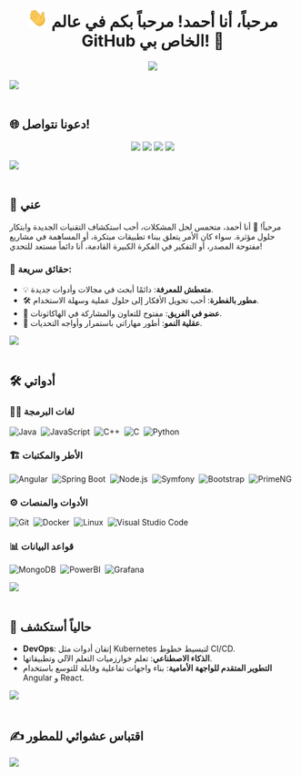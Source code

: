 <!-- 

![banner](https://github.com/Ahmedbenabdallah29435/Ahmedbenabdallah29435/blob/main/banner.png)
-->
<h1 align="center"><img alt="wave" src="https://raw.githubusercontent.com/Elchedli/Elchedli/main/Hi.gif" width="35"> مرحباً، أنا أحمد! مرحباً بكم في عالم GitHub الخاص بي! 🌌</h1>

<p align="center">
  <em>  <a href="https://github.com/DenverCoder1/readme-typing-svg"><img src="https://readme-typing-svg.herokuapp.com?font=Time+New+Roman&color=cyan&size=25&center=true&vCenter=true&width=600&height=100&lines=مرحباً!+أنا+أحمد+بن+عبدالله..&hearts;++;مطور+ويب+التعليم+الذاتي,;مهندس+برمجيات,;أحب+تعلم+أشياء+جديدة+كل+يوم"></a>
</em>
</p>

<img src="https://user-images.githubusercontent.com/73097560/115834477-dbab4500-a447-11eb-908a-139a6edaec5c.gif"><br><br>
## 🌐 دعونا نتواصل!


<p align="center">
<a href="https://www.linkedin.com/in/benabdallah-ahmed-928199215/"><img src="https://img.shields.io/badge/-LinkedIn-0077B5?style=flat&logo=LinkedIn&logoColor=white"/></a>
<a href="https://ahmed-ben-abdallah-portfolio.github.io/"><img src="https://img.shields.io/badge/-ahmedbenabdallahportfolio-3423A6?style=flat&logo=Google-Chrome&logoColor=white"/></a>
<a href="mailto:benabdallah.ahmed@esprit.com"><img src="https://img.shields.io/badge/-benabdallah.ahmed@esprit.tn-D14836?style=flat&logo=Gmail&logoColor=white"/></a>
<a href="https://medium.com/@benabdallah.ahmed"><img src="https://img.shields.io/badge/-@Ahmed.Ben.Abdallah-1877F2?style=flat&logo=Medium&logoColor=white"/></a>
</p>

<img src="https://user-images.githubusercontent.com/73097560/115834477-dbab4500-a447-11eb-908a-139a6edaec5c.gif"><br><br>

## 🌟 عني

مرحباً! 👋 أنا أحمد، متحمس لحل المشكلات، أحب استكشاف التقنيات الجديدة وابتكار حلول مؤثرة. سواء كان الأمر يتعلق ببناء تطبيقات مبتكرة، أو المساهمة في مشاريع مفتوحة المصدر، أو التفكير في الفكرة الكبيرة القادمة، أنا دائماً مستعد للتحدي! 
### 👀 حقائق سريعة:
- 💡 **متعطش للمعرفة**: دائمًا أبحث في مجالات وأدوات جديدة.
- 🛠️ **مطور بالفطرة**: أحب تحويل الأفكار إلى حلول عملية وسهلة الاستخدام.
- 🤝 **عضو في الفريق**: مفتوح للتعاون والمشاركة في الهاكاثونات.
- 🌱 **عقلية النمو**: أطور مهاراتي باستمرار وأواجه التحديات.

<img src="https://user-images.githubusercontent.com/73097560/115834477-dbab4500-a447-11eb-908a-139a6edaec5c.gif"><br><br>


## 🛠️ أدواتي

### 👨‍💻 لغات البرمجة
![Java](https://img.shields.io/badge/-Java-05122A?style=flat&logo=java)&nbsp;
![JavaScript](https://img.shields.io/badge/-JavaScript-05122A?style=flat&logo=javascript)&nbsp;
![C++](https://img.shields.io/badge/-C++-05122A?style=flat&logo=c%2B%2B)&nbsp;
![C](https://img.shields.io/badge/-C-05122A?style=flat&logo=c)&nbsp;
![Python](https://img.shields.io/badge/-Python-05122A?style=flat&logo=python)&nbsp;

### 🏗️ الأطر والمكتبات
![Angular](https://img.shields.io/badge/-Angular-05122A?style=flat&logo=angular)&nbsp;
![Spring Boot](https://img.shields.io/badge/-Spring%20Boot-05122A?style=flat&logo=spring)&nbsp;
![Node.js](https://img.shields.io/badge/-Node.js-05122A?style=flat&logo=node.js)&nbsp;
![Symfony](https://img.shields.io/badge/-Symfony-05122A?style=flat&logo=symfony)&nbsp;
![Bootstrap](https://img.shields.io/badge/-Bootstrap-05122A?style=flat&logo=bootstrap)&nbsp;
![PrimeNG](https://img.shields.io/badge/-PrimeNG-05122A?style=flat&logo=PrimeNG)&nbsp;

### ⚙️ الأدوات والمنصات
![Git](https://img.shields.io/badge/-Git-05122A?style=flat&logo=git)&nbsp;
![Docker](https://img.shields.io/badge/-Docker-05122A?style=flat&logo=docker)&nbsp;
![Linux](https://img.shields.io/badge/-Linux-05122A?style=flat&logo=linux)&nbsp;
![Visual Studio Code](https://img.shields.io/badge/-VS%20Code-05122A?style=flat&logo=visual-studio-code)&nbsp;

### 📊 قواعد البيانات
![MongoDB](https://img.shields.io/badge/-MongoDB-05122A?style=flat&logo=mongodb)&nbsp;
![PowerBI](https://img.shields.io/badge/-Power%20BI-05122A?style=flat&logo=Powerbi)&nbsp;
![Grafana](https://img.shields.io/badge/-Grafana-05122A?style=flat&logo=Grafana)&nbsp;

<img src="https://user-images.githubusercontent.com/73097560/115834477-dbab4500-a447-11eb-908a-139a6edaec5c.gif"><br><br>


## 🌱 حالياً أستكشف

- **DevOps**: إتقان أدوات مثل Kubernetes لتبسيط خطوط CI/CD.
- **الذكاء الاصطناعي**: تعلم خوارزميات التعلم الآلي وتطبيقاتها.
- **التطوير المتقدم للواجهة الأمامية**: بناء واجهات تفاعلية وقابلة للتوسع باستخدام Angular و React.

<img src="https://user-images.githubusercontent.com/73097560/115834477-dbab4500-a447-11eb-908a-139a6edaec5c.gif"><br><br>


## ✍️ اقتباس عشوائي للمطور

![](https://quotes-github-readme.vercel.app/api?type=horizontal&theme=radical)


